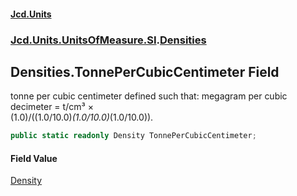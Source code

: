 #### [Jcd.Units](index.md 'index')
### [Jcd.Units.UnitsOfMeasure.SI](Jcd.Units.UnitsOfMeasure.SI.md 'Jcd.Units.UnitsOfMeasure.SI').[Densities](Densities.md 'Jcd.Units.UnitsOfMeasure.SI.Densities')

## Densities.TonnePerCubicCentimeter Field

tonne per cubic centimeter defined such that: megagram per cubic decimeter = t/cm³ ×  
(1.0)/((1.0/10.0)*(1.0/10.0)*(1.0/10.0)).

```csharp
public static readonly Density TonnePerCubicCentimeter;
```

#### Field Value
[Density](Density.md 'Jcd.Units.UnitTypes.Density')